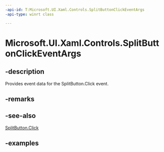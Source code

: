```yaml
---
-api-id: T:Microsoft.UI.Xaml.Controls.SplitButtonClickEventArgs
-api-type: winrt class

---
```

<!-- Class syntax.
public class SplitButtonClickEventArgs 
-->

# Microsoft.UI.Xaml.Controls.SplitButtonClickEventArgs


## -description

Provides event data for the SplitButton.Click event.


## -remarks


## -see-also

[SplitButton.Click](splitbutton_click.md)


## -examples


